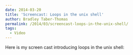 ```yaml
---
date: 2014-03-20
title: 'Screencast: Loops in the unix shell'
author: Bradley Taber-Thomas
permalink: /2014/03/screencast-loops-in-the-unix-shell/
tags:
  - Video
---
```

Here is my screen cast introducing loops in the unix shell:
